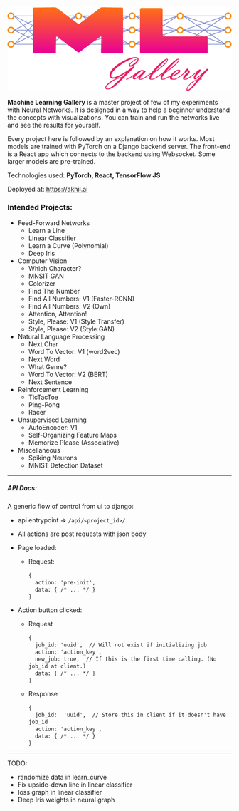 ![MLGalleryLogo](ml_js/src/landing/ml_logo/ml_logo.png)

**Machine Learning Gallery** is a master project of few of my experiments with Neural Networks.
It is designed in a way to help a beginner understand the concepts with visualizations.
You can train and run the networks live and see the results for yourself.

Every project here is followed by an explanation on how it works.
Most models are trained with PyTorch on a Django backend server.
The front-end is a React app which connects to the backend using Websocket.
Some larger models are pre-trained.

Technologies used: __PyTorch, React, TensorFlow JS__

Deployed at: https://akhil.ai


### Intended Projects:

 - Feed-Forward Networks
   - Learn a Line
   - Linear Classifier
   - Learn a Curve (Polynomial)
   - Deep Iris
 - Computer Vision
   - Which Character?
   - MNSIT GAN
   - Colorizer
   - Find The Number
   - Find All Numbers: V1 (Faster-RCNN)
   - Find All Numbers: V2 (Own)
   - Attention, Attention!
   - Style, Please: V1 (Style Transfer)
   - Style, Please: V2 (Style GAN)
 - Natural Language Processing
   - Next Char
   - Word To Vector: V1 (word2vec)
   - Next Word
   - What Genre?
   - Word To Vector: V2 (BERT)
   - Next Sentence
 - Reinforcement Learning
   - TicTacToe
   - Ping-Pong
   - Racer
 - Unsupervised Learning
   - AutoEncoder: V1
   - Self-Organizing Feature Maps
   - Memorize Please (Associative)
 - Miscellaneous
   - Spiking Neurons
   - MNIST Detection Dataset

---

##### API Docs:

A generic flow of control from ui to django:

- api entrypoint => `/api/<project_id>/`
- All actions are post requests with json body

- Page loaded:
  - Request:
    ```json5
    {
      action: 'pre-init',
      data: { /* ... */ }
    }
    ```
- Action button clicked:
    - Request
      ```json5
      {
        job_id: 'uuid',  // Will not exist if initializing job
        action: 'action_key',
        new_job: true,  // If this is the first time calling. (No job_id at client.)
        data: { /* ... */ }
      }
      ```
    - Response
      ```json5
      {
        job_id:  'uuid',  // Store this in client if it doesn't have job_id
        action: 'action_key',
        data: { /* ... */ }
      }
      ```

---

TODO:

- randomize data in learn_curve
- Fix upside-down line in linear classifier
- loss graph in linear classifier
- Deep Iris weights in neural graph
